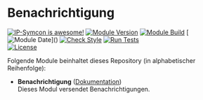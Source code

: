 # Benachrichtigung

[![IP-Symcon is awesome!](https://img.shields.io/badge/IP--Symcon-6.1-blue.svg)](https://www.symcon.de)
[![Module Version](https://img.shields.io/badge/Module_Version-7.0-blue.svg)]()
[![Module Build](https://img.shields.io/badge/Module_Build-1-blue.svg)]()
[![Module Date](https://img.shields.io/badge/Module_Date-20220908_(08.09.2022)-blue.svg)]()  
[![Check Style](https://github.com/ubittner/Benachrichtigung/workflows/Check%20Style/badge.svg)](https://github.com/ubittner/Benachrichtigung/actions)
[![Run Tests](https://github.com/ubittner/Benachrichtigung/workflows/Run%20Tests/badge.svg)](https://github.com/ubittner/Benachrichtigung/actions)  
[![License](https://img.shields.io/badge/License-CC%20BY--NC--SA%204.0-green.svg)](https://creativecommons.org/licenses/by-nc-sa/4.0/)

Folgende Module beinhaltet dieses Repository (in alphabetischer Reihenfolge):

- __Benachrichtigung__ ([Dokumentation](Benachrichtigung))  
  Dieses Modul versendet Benachrichtigungen.